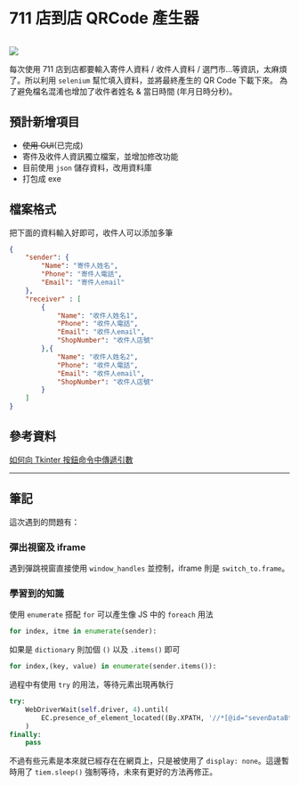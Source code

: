 # 711 店到店 QRCode 產生器

<img src="https://img.shields.io/badge/-Python-3776AB?logo=python&logoColor=white&logoWidth=24" alt=""/> 

![](https://i.imgur.com/PCa7K33.png)


每次使用 711 店到店都要輸入寄件人資料 / 收件人資料 / 選門市...等資訊，太麻煩了。所以利用 `selenium` 幫忙填入資料，並將最終產生的 QR Code 下載下來。
為了避免檔名混淆也增加了收件者姓名 & 當日時間 (年月日時分秒)。

## 預計新增項目
* ~~使用 GUI~~(已完成)
* 寄件及收件人資訊獨立檔案，並增加修改功能
* 目前使用 `json` 儲存資料，改用資料庫
* 打包成 exe

## 檔案格式
把下面的資料輸入好即可，收件人可以添加多筆
```json
{
    "sender": {
        "Name": "寄件人姓名", 
        "Phone": "寄件人電話", 
        "Email": "寄件人email"
    },
    "receiver" : [
        {
            "Name": "收件人姓名1", 
            "Phone": "收件人電話", 
            "Email": "收件人email",
            "ShopNumber": "收件人店號"
        },{
            "Name": "收件人姓名2", 
            "Phone": "收件人電話", 
            "Email": "收件人email",
            "ShopNumber": "收件人店號"
        }
    ]
}
```

## 參考資料
[如何向 Tkinter 按鈕命令中傳遞引數](https://www.delftstack.com/zh-tw/howto/python-tkinter/how-to-pass-arguments-to-tkinter-button-command/)



---


## 筆記

這次遇到的問題有：

### 彈出視窗及 iframe
遇到彈跳視窗直接使用 `window_handles` 並控制，iframe 則是 `switch_to.frame`。

### 學習到的知識
使用 `enumerate` 搭配 `for` 可以產生像 JS 中的 `foreach` 用法

```python
for index, itme in enumerate(sender):
```

如果是 `dictionary` 則加個 `()` 以及 `.items()` 即可
```python
for index,(key, value) in enumerate(sender.items()):
```

過程中有使用 `try` 的用法，等待元素出現再執行
```python
try:
    WebDriverWait(self.driver, 4).until(
        EC.presence_of_element_located((By.XPATH, '//*[@id="sevenDataBtn"]'))
    )
finally:
    pass
```
不過有些元素是本來就已經存在在網頁上，只是被使用了 `display: none`。這邊暫時用了 `tiem.sleep()` 強制等待，未來有更好的方法再修正。